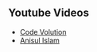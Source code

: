## Youtube Videos

- [Code Volution](https://www.youtube.com/playlist?list=PLC3y8-rFHvwi1AXijGTKM0BKtHzVC-LSK)
- [Anisul Islam](https://link-url-here.org](https://www.youtube.com/playlist?list=PLgH5QX0i9K3ruhkxHelhyahHEOH_82bGx)https://www.youtube.com/playlist?list=PLgH5QX0i9K3ruhkxHelhyahHEOH_82bGx)
